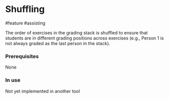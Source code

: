 # Shuffling
#feature #assisting 

The order of exercises in the grading stack is shuffled to ensure that students are in different grading positions across exercises (e.g., Person 1 is not always graded as the last person in the stack).

### Prerequisites
None

### In use 
Not yet implemented in another tool
